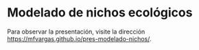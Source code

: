 # Modelado de nichos ecológicos

Para observar la presentación, visite la dirección https://mfvargas.github.io/pres-modelado-nichos/.
